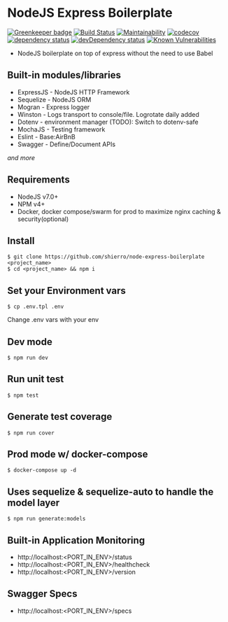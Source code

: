 # NodeJS Express Boilerplate

[![Greenkeeper badge](https://badges.greenkeeper.io/shierro/node-express-boilerplate.svg)](https://greenkeeper.io/)
[![Build Status](https://travis-ci.org/shierro/node-express-boilerplate.svg?branch=master)](https://travis-ci.org/shierro/node-express-boilerplate)
[![Maintainability](https://api.codeclimate.com/v1/badges/a6fbd06ef529c7af570f/maintainability)](https://codeclimate.com/github/shierro/node-express-boilerplate/maintainability)
[![codecov](https://codecov.io/gh/shierro/node-express-boilerplate/branch/master/graph/badge.svg)](https://codecov.io/gh/shierro/node-express-boilerplate)
[![dependency status](https://david-dm.org/shierro/node-express-boilerplate/status.svg)](https://david-dm.org/shierro/node-express-boilerplate/status.svg)
[![devDependency status](https://david-dm.org/shierro/node-express-boilerplate/dev-status.svg)](https://david-dm.org/shierro/node-express-boilerplate/dev-status.svg)
[![Known Vulnerabilities](https://snyk.io/test/github/shierro/node-express-boilerplate/badge.svg)](https://snyk.io/test/github/shierro/node-express-boilerplate)


- NodeJS boilerplate on top of express without the need to use Babel

## Built-in modules/libraries
- ExpressJS - NodeJS HTTP Framework
- Sequelize - NodeJS ORM
- Mogran - Express logger
- Winston - Logs transport to console/file. Logrotate daily added
- Dotenv - environment manager (TODO): Switch to dotenv-safe
- MochaJS - Testing framework
- Eslint - Base:AirBnB
- Swagger - Define/Document APIs

*and more*

## Requirements
 - NodeJS v7.0+
 - NPM v4+
 - Docker, docker compose/swarm for prod to maximize nginx caching & security(optional)

## Install
```
$ git clone https://github.com/shierro/node-express-boilerplate <project_name>
$ cd <project_name> && npm i
```

## Set your Environment vars
```
$ cp .env.tpl .env
```
Change .env vars with your env

## Dev mode
```
$ npm run dev
```

## Run unit test
```
$ npm test
```

## Generate test coverage
```
$ npm run cover
```

## Prod mode w/ docker-compose
```
$ docker-compose up -d
```

## Uses sequelize & sequelize-auto to handle the model layer
```
$ npm run generate:models
```

## Built-in Application Monitoring
  - http://localhost:<PORT_IN_ENV>/status
  - http://localhost:<PORT_IN_ENV>/healthcheck
  - http://localhost:<PORT_IN_ENV>/version

## Swagger Specs
-  http://localhost:<PORT_IN_ENV>/specs
